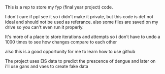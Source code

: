 This is a rep to store my fyp (final year project) code. 

I don't care if ppl see it so i didn't make it private, but this code is def not ideal and should not be used as referance. also some files are saved on my drive so you can't even run it properly.

It's more of a place to store iterations and attempts so i don't have to undo a 1000 times to see how changes compare to each other

also this is a good opportunity for me to learn how to use github


The project uses EIS data to predict the prescence of dengue and later on i'll use gans and vaes to create fake data
